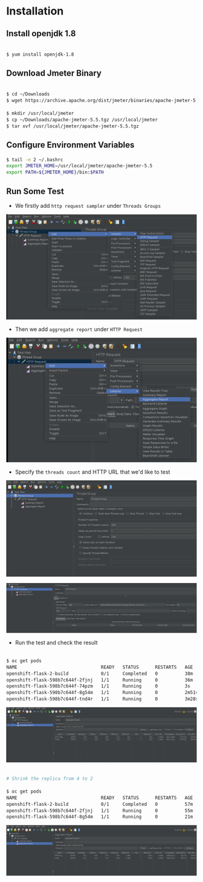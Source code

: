 # Installation

## Install openjdk 1.8

~~~bash

$ yum install openjdk-1.8

~~~

## Download Jmeter Binary

~~~bash

$ cd ~/Downloads
$ wget https://archive.apache.org/dist/jmeter/binaries/apache-jmeter-5.5.tgz

$ mkdir /usr/local/jmeter
$ cp ~/Downloads/apache-jmeter-5.5.tgz /usr/local/jmeter
$ tar xvf /usr/local/jmeter/apache-jmeter-5.5.tgz
~~~

## Configure Environment Variables

~~~bash
$ tail -n 2 ~/.bashrc
export JMETER_HOME=/usr/local/jmeter/apache-jmeter-5.5
export PATH=${JMETER_HOME}/bin:$PATH
~~~

## Run Some Test

* We firstly add `http request sampler` under `Threads Groups`

![add_http_request](../images/add_http_request.png)

* Then we add `aggregate report` under `HTTP Request`

![add_aggregate_report](../images/add_aggregate_report.png)

* Specify the `threads count` and HTTP URL that we'd like to test

![test_threads_count](../images/test_threads_count.png)

![configure_http_URL](../images/configure_http_URL.png)

* Run the test and check the result

~~~bash

$ oc get pods
NAME                               READY   STATUS      RESTARTS   AGE
openshift-flask-2-build            0/1     Completed   0          38m
openshift-flask-598b7c644f-2fjnj   1/1     Running     0          36m
openshift-flask-598b7c644f-74pzm   1/1     Running     0          3s
openshift-flask-598b7c644f-8g54m   1/1     Running     0          2m51s
openshift-flask-598b7c644f-tnd4r   1/1     Running     0          3m28s

~~~

![check_report](../images/check_report-1.png)

~~~bash

# Shrink the replica from 4 to 2

$ oc get pods
NAME                               READY   STATUS      RESTARTS   AGE
openshift-flask-2-build            0/1     Completed   0          57m
openshift-flask-598b7c644f-2fjnj   1/1     Running     0          55m
openshift-flask-598b7c644f-8g54m   1/1     Running     0          21m

~~~

![check_report_2](../images/check_report-2.png)